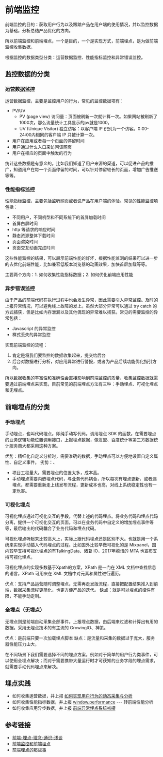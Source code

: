 # 前端监控

前端监控的目的：获取用户行为以及跟踪产品在用户端的使用情况，并以监控数据为基础，分析总结产品优化的方向。

所以前端监控和前端埋点，一个是目的，一个是实现方式，前端埋点，是为做前端监控收集数据。

根据监控的数据类型分类：运营数据监控、性能指标监控和异常错误监控。

## 监控数据的分类
### 运营数据监控

运营数据监控，主要是监控用户的行为，常见的监控数据项有：

- PV/UV
  - PV (page view) 访问量：页面被刷新一次就计算一次。如果网站被刷新了1000次，那么流量统计工具显示的pv就是1000。
  - UV (Unique Visitor) 独立访客：以客户端 IP 识别为一个访客。0:00-24:00内相同的客户端 IP 只被计算一次。
- 用户在应用或者每一个页面的停留时间
- 用户通过什么入口来访问该网页
- 用户在相应的页面中触发的行为

统计这些数据是有意义的，比如我们知道了用户来源的渠道，可以促进产品的推广，知道用户在每一个页面停留的时间，可以针对停留较长的页面，增加广告推送等等。

### 性能指标监控

性能指标监控，主要包括监听网页或者说产品在用户端的体验。常见的性能监控项包括：

- 不同用户，不同机型和不同系统下的首屏加载时间
- 首屏白屏时间
- http 等请求的响应时间
- 静态资源整体下载时间
- 页面渲染时间
- 页面交互动画完成时间

这些性能监控的结果，可以展示前端性能的好坏，根据性能监测的结果可以进一步的去优化前端性能，比如兼容低版本浏览器的动画效果，加快首屏加载等等。

主要两个方向：1. 如何收集性能指标数据；2. 如何优化前端应用性能

### 异步错误监控

由于产品的前端代码在执行过程中也会发生异常，因此需要引入异常监控。及时的上报异常情况，可以避免线上故障的发上。虽然大部分异常可以通过 try catch 的方式捕获，但是比如内存泄漏以及其他偶现的异常难以捕获。常见的需要监控的异常包括：

- Javascript 的异常监控
- 样式丢失的异常监控

实现前端监控的流程：
1. 肯定是将我们要监控的数据收集起来，提交给后台
2. 后台对数据进行分析，对应用异常进行警报，或者为产品后续功能优化指引方向。

所以数据收集的丰富性和准确性会直接影响到前端监控的质量，收集监控数据就需要通过前端埋点来实现，目前常见的前端埋点方法有三种：手动埋点、可视化埋点和无埋点。

## 前端埋点的分类

### 手动埋点

手动埋点，也叫代码埋点，即纯手动写代码，调用埋点 SDK 的函数，在需要埋点的业务逻辑功能位置调用接口，上报埋点数据，像友盟、百度统计等第三方数据统计服务商大都采用这种方案。

优势：精细化自定义分析时，需要准确的数据，手动埋点可以方便地设置自定义属性、自定义事件。
劣势：、
- 项目工程量大，需要埋点的位置太多，成本高。
- 手动埋点需要内嵌埋点代码，与业务代码耦合，所以每次有埋点更新，或者漏埋点，都需要重新走上线发布流程，更新成本也高，对线上系统稳定性也有一定危害。

### 可视化埋点

可视化埋点通过可视化交互的手段，代替上述的代码埋点。将业务代码和埋点代码分离，提供一个可视化交互的页面，可以在业务代码中自定义的增加埋点事件等等，最后输出的代码耦合了业务代码和埋点代码。

可视化埋点听起来比较高大上，实际上跟代码埋点还是区别不大。也就是用一个系统来实现手动插入代码埋点的过程。比如国外比较早做可视化的是 Mixpanel，国内较早支持可视化埋点的有TalkingData、诸葛 IO，2017年腾讯的 MTA 也宣布支持可视化埋点。

可视化埋点的实现多数基于Xpath的方案，XPath 是一门在 XML 文档中查找信息的语言，XPath 可用来在 XML 文档中对元素和属性进行遍历。

优点：支持产品运营随时调整埋点，无需再走发版流程，直接把配置结果推入到前端，数据采集流程更简化，也更方便产品的迭代。
缺点：就是可以埋点的控件有限，不能手动定制。

### 全埋点（无埋点）

无埋点则是前端自动采集全部事件，上报埋点数据，由后端来过滤和计算出有用的数据。采用无埋点技术的有主流的 GrowingIO、神策。

优点：是前端只要一次加载埋点脚本
缺点：是流量和采集的数据过于庞大，服务器性能压力山大。

在不同场景下我们需要选择不同的埋点方案。例如对于简单的用户行为类事件，可以使用全埋点解决；而对于需要携带大量运行时才可获知的业务字段的埋点需求，就需要手动代码埋点来解决。

## 埋点实践

- 如何收集运营数据，并上报 [如何实现用户行为的动态采集与分析](https://www.zoo.team/article/user-data-analysis)
- 如何收集性能指标数据，并上报 [window.performance]() --- 转前端性能分析
- 如何收集应用异步数据，并上报 [前端异常埋点系统初探](https://juejin.cn/post/6965022635470110733)

## 参考链接
- [前端-埋点-理念-通识-浅谈](https://juejin.cn/post/6844903877406359560#heading-15)
- [前端监控和前端埋点](https://zhuanlan.zhihu.com/p/65834362)
- [前端埋点的那些事](https://www.imooc.com/article/27151)